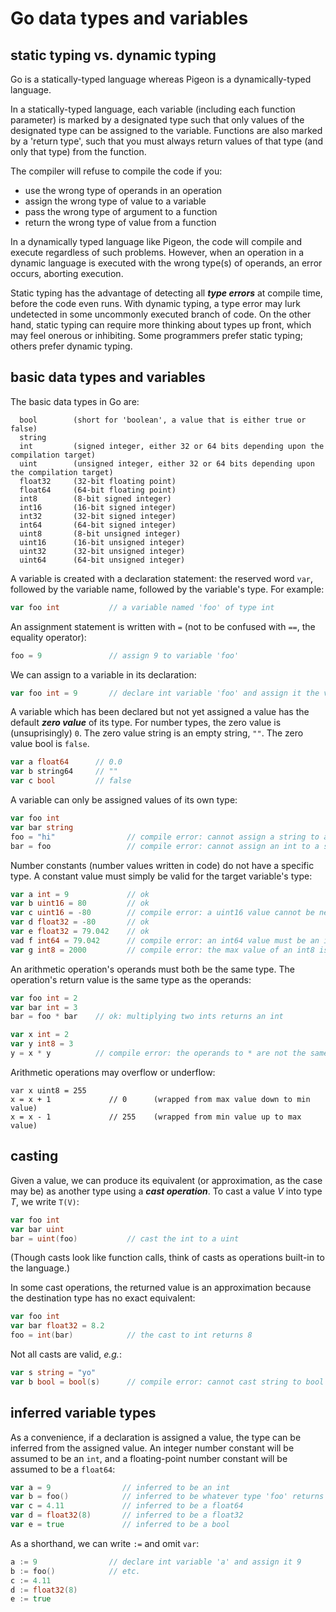 # Go data types and variables

## static typing vs. dynamic typing

Go is a statically-typed language whereas Pigeon is a dynamically-typed language.

In a statically-typed language, each variable (including each function parameter) is marked by a designated type such that only values of the designated type can be assigned to the variable. Functions are also marked by a 'return type', such that you must always return values of that type (and only that type) from the function.

The compiler will refuse to compile the code if you:

 - use the wrong type of operands in an operation
 - assign the wrong type of value to a variable
 - pass the wrong type of argument to a function
 - return the wrong type of value from a function

In a dynamically typed language like Pigeon, the code will compile and execute regardless of such problems. However, when an operation in a dynamic language is executed with the wrong type(s) of operands, an error occurs, aborting execution.

Static typing has the advantage of detecting all ***type errors*** at compile time, before the code even runs. With dynamic typing, a type error may lurk undetected in some uncommonly executed branch of code. On the other hand, static typing can require more thinking about types up front, which may feel onerous or inhibiting. Some programmers prefer static typing; others prefer dynamic typing.

## basic data types and variables

The basic data types in Go are:

```
  bool        (short for 'boolean', a value that is either true or false)
  string
  int         (signed integer, either 32 or 64 bits depending upon the compilation target)
  uint        (unsigned integer, either 32 or 64 bits depending upon the compilation target)
  float32     (32-bit floating point)
  float64     (64-bit floating point)
  int8        (8-bit signed integer)
  int16       (16-bit signed integer)
  int32       (32-bit signed integer)
  int64       (64-bit signed integer)
  uint8       (8-bit unsigned integer)
  uint16      (16-bit unsigned integer)
  uint32      (32-bit unsigned integer)
  uint64      (64-bit unsigned integer)
 ```

A variable is created with a declaration statement: the reserved word `var`, followed by the variable name, followed by the variable's type. For example:

```go
var foo int           // a variable named 'foo' of type int
```

An assignment statement is written with `=` (not to be confused with `==`, the equality operator):

```go
foo = 9               // assign 9 to variable 'foo'
```

We can assign to a variable in its declaration:

```go
var foo int = 9       // declare int variable 'foo' and assign it the value 9
```

A variable which has been declared but not yet assigned a value has the default ***zero value*** of its type. For number types, the zero value is (unsuprisingly) `0`. The zero value string is an empty string, `""`. The zero value bool is `false`.

```go
var a float64      // 0.0
var b string64     // ""
var c bool         // false
```

A variable can only be assigned values of its own type:

```go
var foo int
var bar string
foo = "hi"                // compile error: cannot assign a string to an int variable
bar = foo                 // compile error: cannot assign an int to a string variable
```

Number constants (number values written in code) do not have a specific type. A constant value must simply be valid for the target variable's type:

```go
var a int = 9             // ok
var b uint16 = 80         // ok
var c uint16 = -80        // compile error: a uint16 value cannot be negative
var d float32 = -80       // ok
var e float32 = 79.042    // ok
vad f int64 = 79.042      // compile error: an int64 value must be an integer
var g int8 = 2000         // compile error: the max value of an int8 is 127
```

An arithmetic operation's operands must both be the same type. The operation's return value is the same type as the operands:

```go
var foo int = 2
var bar int = 3
bar = foo * bar    // ok: multiplying two ints returns an int

var x int = 2
var y int8 = 3
y = x * y          // compile error: the operands to * are not the same type
```

Arithmetic operations may overflow or underflow:

```
var x uint8 = 255
x = x + 1             // 0      (wrapped from max value down to min value)
x = x - 1             // 255    (wrapped from min value up to max value)
```

## casting

Given a value, we can produce its equivalent (or approximation, as the case may be) as another type using a ***cast operation***. To cast a value *V* into type *T*, we write `T(V)`:


```go
var foo int
var bar uint
bar = uint(foo)           // cast the int to a uint
```

(Though casts look like function calls, think of casts as operations built-in to the language.)

In some cast operations, the returned value is an approximation because the destination type has no exact equivalent:

```go
var foo int
var bar float32 = 8.2
foo = int(bar)            // the cast to int returns 8
```

Not all casts are valid, *e.g.*:

```go
var s string = "yo"
var b bool = bool(s)      // compile error: cannot cast string to bool
```

## inferred variable types

As a convenience, if a declaration is assigned a value, the type can be inferred from the assigned value. An integer number constant will be assumed to be an `int`, and a floating-point number constant will be assumed to be a `float64`:

```go
var a = 9                // inferred to be an int
var b = foo()            // inferred to be whatever type 'foo' returns
var c = 4.11             // inferred to be a float64
var d = float32(8)       // inferred to be a float32
var e = true             // inferred to be a bool
```

As a shorthand, we can write `:=` and omit `var`:

```go
a := 9                // declare int variable 'a' and assign it 9
b := foo()            // etc.
c := 4.11             
d := float32(8)       
e := true             
```






